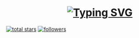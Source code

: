 <h1 align="center">
<a href="https://git.io/typing-svg"><img src="https://readme-typing-svg.demolab.com?font=JetBrains&size=35&duration=3500&pause=500&color=C8005F&center=true&vCenter=true&repeat=false&random=false&width=650&height=100&lines=Welcome+to+profile+of;Jan+Kyn%C4%8Dl" alt="Typing SVG" /></a></h1>

<!-- Social badges section -->
<p align="left">
  <a href="https://github.com/kynclja?tab=repositories&sort=stargazers">
    <img alt="total stars" title="Total stars on GitHub" src="https://custom-icon-badges.demolab.com/github/stars/kynclja?color=CE4632&style=for-the-badge&labelColor=E15C47&logo=star"/></a>
  <a href="https://github.com/kynclja?tab=followers">
    <img alt="followers" title="Follow me on Github" src="https://custom-icon-badges.demolab.com/github/followers/kynclja?color=7C1D24&labelColor=E4333F&style=for-the-badge&logo=person-add&label=Follow&logoColor=white"/></a>
<!--   7B1A21 E73542-->
<!--   FD4710 -->
<!--   <a href="">
    <img alt="views" title="GitHub profile views" src="https://freshidea.com/jonah/app/DenverCoder1-profile-views"/> -->
  </a>
</p>
